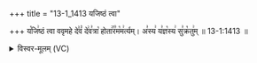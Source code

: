 +++
title = "13-1_1413 यजिष्ठं त्वा"

+++
य꣡जि꣢ष्ठं त्वा ववृमहे दे꣣वं꣡ दे꣢व꣣त्रा꣡ होता꣢꣯र꣣म꣡म꣢र्त्यम्। अ꣣स्य꣢ य꣣ज्ञ꣡स्य꣢ सु꣣क्र꣡तु꣢म् ॥ 13-1:1413 ॥

<details><summary>विस्वर-मूलम् (VC)</summary>

यजिष्ठं त्वा ववृमहे देवं देवत्रा होतारममर्त्यम् । अस्य यज्ञस्य सुक्रतुम् ॥१४१३॥
</details>
